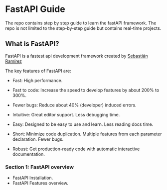 # FastAPI Guide
The repo contains step by step guide to learn the fastAPI framework. The repo is not limited to the step-by-step guide but contains real-time projects.

## What is FastAPI?
FastAPI is a fastest api development framework created by [Sebastián Ramírez](https://tiangolo.com/) 

The key features of FastAPI are:

- Fast: High performance.

- Fast to code: Increase the speed to develop features by about 200% to 300%.

- Fewer bugs: Reduce about 40% (developer) induced errors.

- Intuitive: Great editor support. Less debugging time.

- Easy: Designed to be easy to use and learn. Less reading docs time.

- Short: Minimize code duplication. Multiple features from each parameter declaration. Fewer bugs.

- Robust: Get production-ready code with automatic interactive documentation.

### Section 1: FastAPI overview

- FastAPI Installation.
- FastAPI Features overview.
